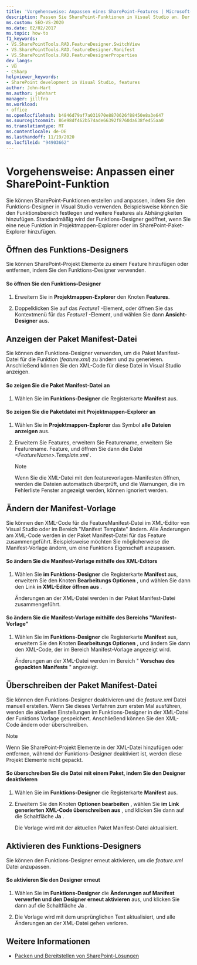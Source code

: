 ```yaml
---
title: 'Vorgehensweise: Anpassen eines SharePoint-Features | Microsoft-Dokumentation'
description: Passen Sie SharePoint-Funktionen in Visual Studio an. Der Funktions-Designer wird geöffnet, wenn Sie eine neue Funktion in Projektmappen-Explorer oder im SharePoint-Paket-Explorer hinzufügen.
ms.custom: SEO-VS-2020
ms.date: 02/02/2017
ms.topic: how-to
f1_keywords:
- VS.SharePointTools.RAD.FeatureDesigner.SwitchView
- VS.SharePointTools.RAD.featureDesigner.Manifest
- VS.SharePointTools.RAD.FeatureDesignerProperties
dev_langs:
- VB
- CSharp
helpviewer_keywords:
- SharePoint development in Visual Studio, features
author: John-Hart
ms.author: johnhart
manager: jillfra
ms.workload:
- office
ms.openlocfilehash: b4846d79af7a031970e8870626f88450e8a3e647
ms.sourcegitcommit: 86e98df462b574ade66392f8760da638fe455aa0
ms.translationtype: MT
ms.contentlocale: de-DE
ms.lasthandoff: 11/19/2020
ms.locfileid: "94903662"
---
```

# <a name="how-to-customize-a-sharepoint-feature"></a>Vorgehensweise: Anpassen einer SharePoint-Funktion
  Sie können SharePoint-Funktionen erstellen und anpassen, indem Sie den Funktions-Designer in Visual Studio verwenden. Beispielsweise können Sie den Funktionsbereich festlegen und weitere Features als Abhängigkeiten hinzufügen. Standardmäßig wird der Funktions-Designer geöffnet, wenn Sie eine neue Funktion in Projektmappen-Explorer oder im SharePoint-Paket-Explorer hinzufügen.

## <a name="opening-the-feature-designer"></a>Öffnen des Funktions-Designers
 Sie können SharePoint-Projekt Elemente zu einem Feature hinzufügen oder entfernen, indem Sie den Funktions-Designer verwenden.

#### <a name="to-open-the-feature-designer"></a>So öffnen Sie den Funktions-Designer

1. Erweitern Sie in **Projektmappen-Explorer** den Knoten **Features**.

2. Doppelklicken Sie auf das *Feature1* -Element, oder öffnen Sie das Kontextmenü für das *Feature1* -Element, und wählen Sie dann **Ansicht-Designer** aus.

## <a name="view-the-packaged-manifest-file"></a>Anzeigen der Paket Manifest-Datei
 Sie können den Funktions-Designer verwenden, um die Paket Manifest-Datei für die Funktion (*feature.xml*) zu ändern und zu generieren. Anschließend können Sie den XML-Code für diese Datei in Visual Studio anzeigen.

#### <a name="to-view-the-packaged-manifest-file"></a>So zeigen Sie die Paket Manifest-Datei an

1. Wählen Sie im **Funktions-Designer** die Registerkarte **Manifest** aus.

#### <a name="to-view-the-packaged-manifest-file-by-using-solution-explorer"></a>So zeigen Sie die Paketdatei mit Projektmappen-Explorer an

1. Wählen Sie in **Projektmappen-Explorer** das Symbol **alle Dateien anzeigen** aus.

2. Erweitern Sie Features, erweitern Sie Featurename, erweitern Sie Featurename. Feature, und öffnen Sie dann die Datei *\<FeatureName>.Template.xml* .

    > [!NOTE]
    > Wenn Sie die XML-Datei mit den featurevorlagen-Manifesten öffnen, werden die Dateien automatisch überprüft, und die Warnungen, die im Fehlerliste Fenster angezeigt werden, können ignoriert werden.

## <a name="change-the-manifest-template"></a>Ändern der Manifest-Vorlage
 Sie können den XML-Code für die FeatureManifest-Datei im XML-Editor von Visual Studio oder im Bereich "Manifest Template" ändern. Alle Änderungen am XML-Code werden in der Paket Manifest-Datei für das Feature zusammengeführt. Beispielsweise möchten Sie möglicherweise die Manifest-Vorlage ändern, um eine Funktions Eigenschaft anzupassen.

#### <a name="to-change-the-manifest-template-by-using-the-xml-editor"></a>So ändern Sie die Manifest-Vorlage mithilfe des XML-Editors

1. Wählen Sie **im Funktions-Designer** die Registerkarte **Manifest** aus, erweitern Sie den Knoten **Bearbeitungs Optionen** , und wählen Sie dann den Link **in XML-Editor öffnen aus** .

     Änderungen an der XML-Datei werden in der Paket Manifest-Datei zusammengeführt.

#### <a name="to-change-the-manifest-template-by-using-the-manifest-template-pane"></a>So ändern Sie die Manifest-Vorlage mithilfe des Bereichs "Manifest-Vorlage"

1. Wählen Sie im **Funktions-Designer** die Registerkarte **Manifest** aus, erweitern Sie den Knoten **Bearbeitungs Optionen** , und ändern Sie dann den XML-Code, der im Bereich Manifest-Vorlage angezeigt wird.

     Änderungen an der XML-Datei werden im Bereich " **Vorschau des gepackten Manifests** " angezeigt.

## <a name="overwrite-the-packaged-manifest-file"></a>Überschreiben der Paket Manifest-Datei
 Sie können den Funktions-Designer deaktivieren und die *feature.xml* Datei manuell erstellen. Wenn Sie dieses Verfahren zum ersten Mal ausführen, werden die aktuellen Einstellungen im Funktions-Designer in der XML-Datei der Funktions Vorlage gespeichert. Anschließend können Sie den XML-Code ändern oder überschreiben.

> [!NOTE]
> Wenn Sie SharePoint-Projekt Elemente in der XML-Datei hinzufügen oder entfernen, während der Funktions-Designer deaktiviert ist, werden diese Projekt Elemente nicht gepackt.

#### <a name="to-overwrite-packaged-manifest-file-by-disabling-the-designer"></a>So überschreiben Sie die Datei mit einem Paket, indem Sie den Designer deaktivieren

1. Wählen Sie im **Funktions-Designer** die Registerkarte **Manifest** aus.

2. Erweitern Sie den Knoten **Optionen bearbeiten** , wählen Sie **im Link generierten XML-Code überschreiben aus** , und klicken Sie dann auf die Schaltfläche **Ja** .

     Die Vorlage wird mit der aktuellen Paket Manifest-Datei aktualisiert.

## <a name="enable-the-feature-designer"></a>Aktivieren des Funktions-Designers
 Sie können den Funktions-Designer erneut aktivieren, um die *feature.xml* Datei anzupassen.

#### <a name="to-re-enable-the-designer"></a>So aktivieren Sie den Designer erneut

1. Wählen Sie im **Funktions-Designer** die **Änderungen auf Manifest verwerfen und den Designer erneut aktivieren** aus, und klicken Sie dann auf die Schaltfläche **Ja** .

2. Die Vorlage wird mit dem ursprünglichen Text aktualisiert, und alle Änderungen an der XML-Datei gehen verloren.

## <a name="see-also"></a>Weitere Informationen
- [Packen und Bereitstellen von SharePoint-Lösungen](../sharepoint/packaging-and-deploying-sharepoint-solutions.md)
